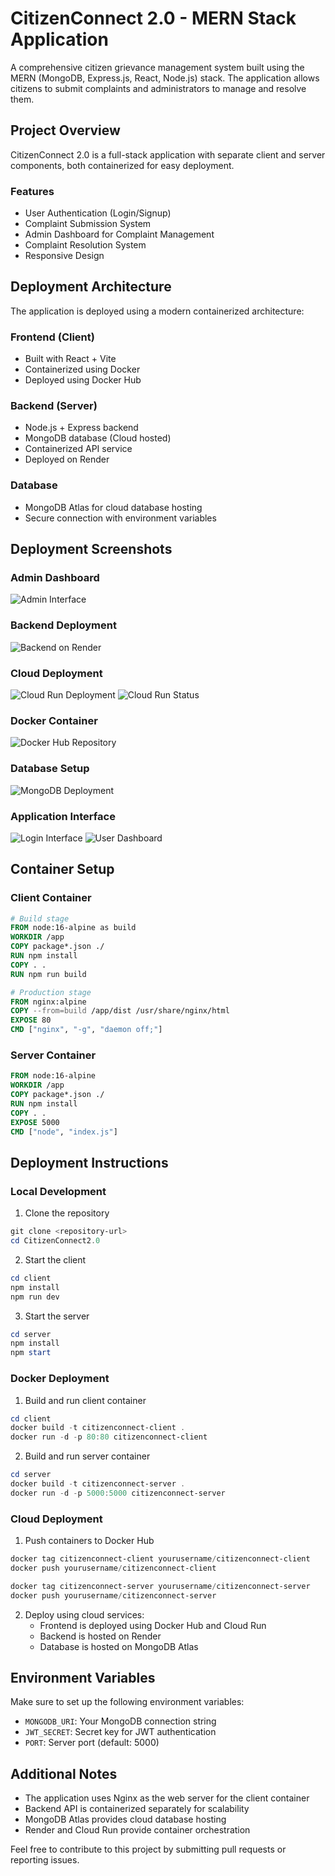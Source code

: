 # CitizenConnect 2.0 - MERN Stack Application

A comprehensive citizen grievance management system built using the MERN (MongoDB, Express.js, React, Node.js) stack. The application allows citizens to submit complaints and administrators to manage and resolve them.

## Project Overview

CitizenConnect 2.0 is a full-stack application with separate client and server components, both containerized for easy deployment.

### Features

- User Authentication (Login/Signup)
- Complaint Submission System
- Admin Dashboard for Complaint Management
- Complaint Resolution System
- Responsive Design

## Deployment Architecture

The application is deployed using a modern containerized architecture:

### Frontend (Client)
- Built with React + Vite
- Containerized using Docker
- Deployed using Docker Hub

### Backend (Server)
- Node.js + Express backend
- MongoDB database (Cloud hosted)
- Containerized API service
- Deployed on Render

### Database
- MongoDB Atlas for cloud database hosting
- Secure connection with environment variables

## Deployment Screenshots

### Admin Dashboard
![Admin Interface](Screenshots/Admin%20page.png)

### Backend Deployment
![Backend on Render](Screenshots/Backend%20at%20Render.png)

### Cloud Deployment
![Cloud Run Deployment](Screenshots/Cloud%20Run%20Deploy%202.png)
![Cloud Run Status](Screenshots/Cloud%20Run%20deployment.png)

### Docker Container
![Docker Hub Repository](Screenshots/Docker%20hub.png)

### Database Setup
![MongoDB Deployment](Screenshots/MongoDb%20deployement.png)

### Application Interface
![Login Interface](Screenshots/Site%20working%20login%20page.png)
![User Dashboard](Screenshots/User%20page.png)

## Container Setup

### Client Container

```dockerfile
# Build stage
FROM node:16-alpine as build
WORKDIR /app
COPY package*.json ./
RUN npm install
COPY . .
RUN npm run build

# Production stage
FROM nginx:alpine
COPY --from=build /app/dist /usr/share/nginx/html
EXPOSE 80
CMD ["nginx", "-g", "daemon off;"]
```

### Server Container

```dockerfile
FROM node:16-alpine
WORKDIR /app
COPY package*.json ./
RUN npm install
COPY . .
EXPOSE 5000
CMD ["node", "index.js"]
```

## Deployment Instructions

### Local Development

1. Clone the repository
```powershell
git clone <repository-url>
cd CitizenConnect2.0
```

2. Start the client
```powershell
cd client
npm install
npm run dev
```

3. Start the server
```powershell
cd server
npm install
npm start
```

### Docker Deployment

1. Build and run client container
```powershell
cd client
docker build -t citizenconnect-client .
docker run -d -p 80:80 citizenconnect-client
```

2. Build and run server container
```powershell
cd server
docker build -t citizenconnect-server .
docker run -d -p 5000:5000 citizenconnect-server
```

### Cloud Deployment

1. Push containers to Docker Hub
```powershell
docker tag citizenconnect-client yourusername/citizenconnect-client
docker push yourusername/citizenconnect-client

docker tag citizenconnect-server yourusername/citizenconnect-server
docker push yourusername/citizenconnect-server
```

2. Deploy using cloud services:
   - Frontend is deployed using Docker Hub and Cloud Run
   - Backend is hosted on Render
   - Database is hosted on MongoDB Atlas

## Environment Variables

Make sure to set up the following environment variables:
- `MONGODB_URI`: Your MongoDB connection string
- `JWT_SECRET`: Secret key for JWT authentication
- `PORT`: Server port (default: 5000)

## Additional Notes

- The application uses Nginx as the web server for the client container
- Backend API is containerized separately for scalability
- MongoDB Atlas provides cloud database hosting
- Render and Cloud Run provide container orchestration

Feel free to contribute to this project by submitting pull requests or reporting issues.
